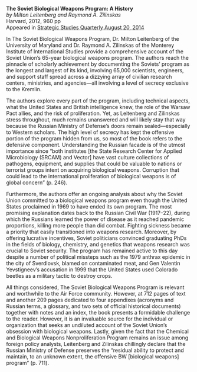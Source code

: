 **The Soviet Biological Weapons Program: A History**  
_by Milton Leitenberg and Raymond A. Zilinskas_  
Harvard, 2012, 960 pp  
Appeared in [Strategic Studies Quarterly August 20, 2014](https://www.airuniversity.af.edu/SSQ/Book-Reviews/Article/1192191/the-soviet-biological-weapons-program-a-history/)

In The Soviet Biological Weapons Program, Dr. Milton Leitenberg of the University of Maryland and Dr. Raymond A. Zilinskas of the Monterey Institute of International Studies provide a comprehensive account of the Soviet Union’s 65-year biological weapons program. The authors reach the pinnacle of scholarly achievement by documenting the Soviets’ program as the longest and largest of its kind, involving 65,000 scientists, engineers, and support staff spread across a dizzying array of civilian research centers, ministries, and agencies—all involving a level of secrecy exclusive to the Kremlin.

The authors explore every part of the program, including technical aspects, what the United States and British intelligence knew, the role of the Warsaw Pact allies, and the risk of proliferation. Yet, as Leitenberg and Zilinskas stress throughout, much remains unanswered and will likely stay that way because the Russian Ministry of Defense’s doors remain sealed—especially to Western scholars. The high level of secrecy has kept the offensive portion of the program hidden from us, so most of the book refers to the defensive component. Understanding the Russian facade is of the utmost importance since “both institutes [the State Research Center for Applied Microbiology (SRCAM) and Vector] have vast culture collections of pathogens, equipment, and supplies that could be valuable to nations or terrorist groups intent on acquiring biological weapons. Corruption that could lead to the international proliferation of biological weapons is of global concern” (p. 246).

Furthermore, the authors offer an ongoing analysis about why the Soviet Union committed to a biological weapons program even though the United States proclaimed in 1969 to have ended its own program. The most promising explanation dates back to the Russian Civil War (1917–22), during which the Russians learned the power of disease as it reached pandemic proportions, killing more people than did combat. Fighting sickness became a priority that easily transitioned into weapons research. Moreover, by offering lucrative incentives, Soviet politicians convinced graduating PhDs in the fields of biology, chemistry, and genetics that weapons research was crucial to Soviet security. The program has remained active to this day despite a number of political missteps such as the 1979 anthrax epidemic in the city of Sverdlovsk, blamed on contaminated meat, and Gen Valentin Yevstigneev’s accusation in 1999 that the United States used Colorado beetles as a military tactic to destroy crops.

All things considered, The Soviet Biological Weapons Program is relevant and worthwhile to the Air Force community. However, at 712 pages of text and another 209 pages dedicated to four appendixes (acronyms and Russian terms, a glossary, and two sets of official historical documents) together with notes and an index, the book presents a formidable challenge to the reader. However, it is an invaluable source for the individual or organization that seeks an undiluted account of the Soviet Union’s obsession with biological weapons. Lastly, given the fact that the Chemical and Biological Weapons Nonproliferation Program remains an issue among foreign policy analysts, Leitenberg and Zilinskas chillingly declare that the Russian Ministry of Defense preserves the “residual ability to protect and maintain, to an unknown extent, the offensive BW [biological weapons] program” (p. 711).